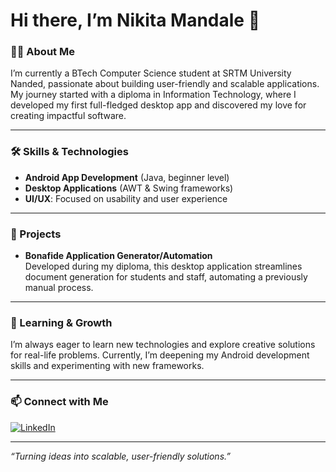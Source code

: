# Hi there, I’m Nikita Mandale 👋

### 👩‍💻 About Me
I’m currently a BTech Computer Science student at SRTM University Nanded, passionate about building user-friendly and scalable applications. My journey started with a diploma in Information Technology, where I developed my first full-fledged desktop app and discovered my love for creating impactful software.

---

### 🛠️ Skills & Technologies
- **Android App Development** (Java, beginner level)
- **Desktop Applications** (AWT & Swing frameworks)
- **UI/UX**: Focused on usability and user experience

---

### 🚀 Projects
- **Bonafide Application Generator/Automation**  
  Developed during my diploma, this desktop application streamlines document generation for students and staff, automating a previously manual process.

---

### 🌱 Learning & Growth
I’m always eager to learn new technologies and explore creative solutions for real-life problems. Currently, I’m deepening my Android development skills and experimenting with new frameworks.

---

### 📫 Connect with Me
[![LinkedIn](https://img.shields.io/badge/-Nikita%20Mandale-blue?logo=linkedin&style=flat-square)](https://www.linkedin.com/in/mandalenikita)

---

*“Turning ideas into scalable, user-friendly solutions.”*

